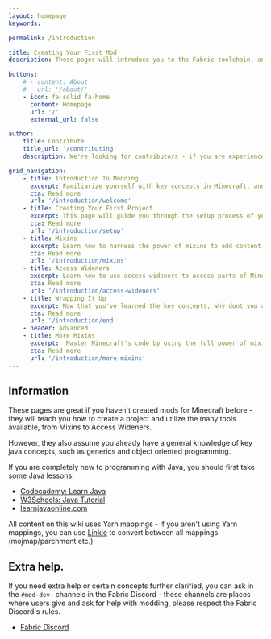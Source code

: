 ```yaml
---
layout: homepage
keywords:

permalink: /introduction

title: Creating Your First Mod
description: These pages will introduce you to the Fabric toolchain, and modding as a whole.

buttons:
    # - content: About
    #   url: '/about/'
    - icon: fa-solid fa-home
      content: Homepage
      url: '/'
      external_url: false

author:
    title: Contribute
    title_url: '/contributing'
    description: We're looking for contributors - if you are experienced with the Fabric Toolchain, you are more than welcome to look at our roadmap and create a pull request.

grid_navigation:
    - title: Introduction To Modding
      excerpt: Familiarize yourself with key concepts in Minecraft, and understand the Fabric Toolchain.
      cta: Read more
      url: '/introduction/welcome' 
    - title: Creating Your First Project
      excerpt: This page will guide you through the setup process of your first project using Minecraft Development and IntelliJ IDEA.
      cta: Read more
      url: '/introduction/setup'
    - title: Mixins
      excerpt: Learn how to harness the power of mixins to add content to your mod.
      cta: Read more
      url: '/introduction/mixins'
    - title: Access Wideners
      excerpt: Learn how to use access wideners to access parts of Minecraft's code that isn't usually accessible.
      cta: Read more
      url: '/introduction/access-wideners'
    - title: Wrapping It Up
      excerpt: Now that you've learned the key concepts, why dont you attempt some of these ideas or follow other sections of this wiki?
      cta: Read more
      url: '/introduction/end'   
    - header: Advanced
    - title: More Mixins
      excerpt:  Master Minecraft's code by using the full power of mixins.
      cta: Read more
      url: '/introduction/more-mixins'
---
```


## Information

These pages are great if you haven't created mods for Minecraft before - they will teach you how to create a project and utilize the many tools available, from Mixins to Access Wideners. 

However, they also assume you already have a general knowledge of key java concepts, such as generics and object oriented programming.

If you are completely new to programming with Java, you should first take some Java lessons:

- [Codecademy: Learn Java](https://www.codecademy.com/learn/learn-java)
- [W3Schools: Java Tutorial](https://www.w3schools.com/java/)
- [learnjavaonline.com](https://www.learnjavaonline.org/)

All content on this wiki uses Yarn mappings - if you aren't using Yarn mappings, you can use [Linkie](https://linkie.shedaniel.me/mappings) to convert between all mappings (mojmap/parchment etc.)

## Extra help.

If you need extra help or certain concepts further clarified, you can ask in the `#mod-dev-` channels in the Fabric Discord - these channels are places where users give and ask for help with modding, please respect the Fabric Discord's rules.

- [Fabric Discord](https://discord.gg/v6v4pMv)